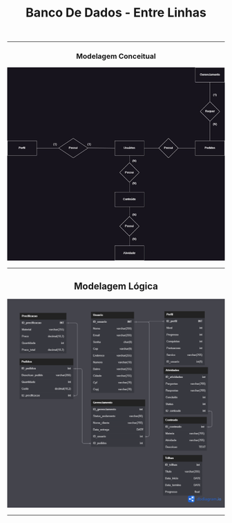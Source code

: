 <h1 align="center"> Banco De Dados - Entre Linhas </h1>
<br>
<hr>
<h3 align="center"> Modelagem Conceitual </h3>
<img src="EntreLinhasDB.jpg"> </img>
<br>
<hr>
<h2 align="center"> Modelagem Lógica </h2>
<img src="DB-Entrelinhas.png"> </img>
<br>
<hr>
